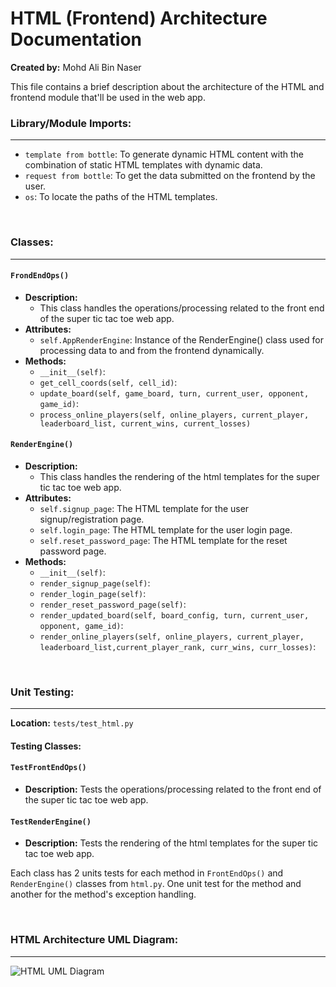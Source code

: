 # HTML (Frontend) Architecture Documentation
**Created by:** Mohd Ali Bin Naser

This file contains a brief description about the architecture of the HTML and frontend module that'll be used in the web app.

### Library/Module Imports:
---

- `template from bottle`: To generate dynamic HTML content with the combination of static HTML templates with dynamic data.
- `request from bottle`: To get the data submitted on the frontend by the user.
- `os`: To locate the paths of the HTML templates.

<br>

### Classes:
---
#### `FrondEndOps()`
- **Description:**
  - This class handles the operations/processing related to the front end of the super tic tac toe web app.
- **Attributes:**
  - `self.AppRenderEngine`: Instance of the RenderEngine() class used for processing data to and from the frontend dynamically.
- **Methods:**
  - `__init__(self)`:
  - `get_cell_coords(self, cell_id)`:
  - `update_board(self, game_board, turn, current_user, opponent, game_id)`:
  -  `process_online_players(self, online_players, current_player, leaderboard_list, current_wins, current_losses)`

#### `RenderEngine()`
- **Description:**
  - This class handles the rendering of the html templates for the super tic tac toe web app.
- **Attributes:**
  - `self.signup_page`: The HTML template for the user signup/registration page.
  - `self.login_page`: The HTML template for the user login page.
  - `self.reset_password_page`: The HTML template for the reset password page.
- **Methods:**
  - `__init__(self)`:
  - `render_signup_page(self)`:
  - `render_login_page(self)`:
  - `render_reset_password_page(self)`:
  - `render_updated_board(self, board_config, turn, current_user, opponent, game_id)`:
  - `render_online_players(self, online_players, current_player, leaderboard_list,current_player_rank, curr_wins, curr_losses)`:

<br>

### Unit Testing:
---
**Location:** `tests/test_html.py`

#### Testing Classes:
#### `TestFrontEndOps()`
- **Description:** Tests the operations/processing related to the front end of the super tic tac toe web app.

#### `TestRenderEngine()`
- **Description:** Tests the rendering of the html templates for the super tic tac toe web app.

Each class has 2 units tests for each method in `FrontEndOps()` and `RenderEngine()` classes from `html.py`. One unit test for the method and another for the method's exception handling.

<br>

### HTML Architecture UML Diagram:
---

![HTML UML Diagram](https://github.com/CS2005W24/term-project-teamg/blob/master/docs/diagrams/html_arch_uml_diagram.png)
